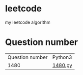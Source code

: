 # leetcode
 my leetcode algorithm
 
# Question number
<table>
<tr>
<td>Question number</td>
<td>Python3</td>
</tr>
<tr>
<td>1480</td>
<td><a href="algorithms/python3/1480.py">1480.py</a></td>
</tr>
</table>
